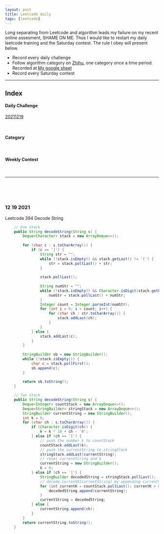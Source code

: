 ```yaml
---
layout: post
title: Leetcode daily
tags: [leetcode]
---
```


Long separating from Leetcode and algorithm leads my failure on my recent online assesment, SHAME ON ME. Thus I would like to restart my daily leetcode training and the Saturday contest. The rule I obey will present below.

- Record every daily challenge
- Follow algorithm category on [Zhihu](https://zhuanlan.zhihu.com/p/349940945), one category once a time period. Recorded at [My google sheet](https://docs.google.com/spreadsheets/d/1JoyLqikGBHg1AVwxTBICTxjAal9bVbj03D9Ek7VKc58/edit#gid=0)
- Record every Saturday contest

***

## Index
#### Daily Challenge
[20211219](#12-19-2021)

<br/>

#### Category

<br/>

#### Weekly Contest

<br/>

***

<br/>
<br/>
<br/>

### 12 19 2021
Leetcode 394 Decode String
```java
    // One Stack
    public String decodeString(String s) {
        Deque<Character> stack = new ArrayDeque<>();
        
        for (char c : s.toCharArray()) {
            if (c == ']') {
                String str = "";
                while (!stack.isEmpty() && stack.getLast() != '[') {
                    str = stack.pollLast() + str;
                }
                
                stack.pollLast();
                
                String numStr = "";
                while (!stack.isEmpty() && Character.isDigit(stack.getLast())) {
                    numStr = stack.pollLast() + numStr;
                }
                Integer count = Integer.parseInt(numStr);
                for (int i = 0; i < count; i++) {
                    for (char ch : str.toCharArray()) {
                        stack.addLast(ch);
                    }
                }
            } else {
                stack.addLast(c);
            }
        }
        
        StringBuilder sb = new StringBuilder();
        while (!stack.isEmpty()) {
            char c = stack.pollFirst();
            sb.append(c);
        }
        
        return sb.toString();
    }

    // Two Stack
    public String decodeString(String s) {
        Deque<Integer> countStack = new ArrayDeque<>();
        Deque<StringBuilder> stringStack = new ArrayDeque<>();
        StringBuilder currentString = new StringBuilder();
        int k = 0;
        for (char ch : s.toCharArray()) {
            if (Character.isDigit(ch)) {
                k = k * 10 + ch - '0';
            } else if (ch == '[') {
                // push the number k to countStack
                countStack.addLast(k);
                // push the currentString to stringStack
                stringStack.addLast(currentString);
                // reset currentString and k
                currentString = new StringBuilder();
                k = 0;
            } else if (ch == ']') {
                StringBuilder decodedString = stringStack.pollLast();
                // decode currentK[currentString] by appending currentString k times
                for (int currentK = countStack.pollLast(); currentK > 0; currentK--) {
                    decodedString.append(currentString);
                }
                currentString = decodedString;
            } else {
                currentString.append(ch);
            }
        }
        return currentString.toString();
    }
```